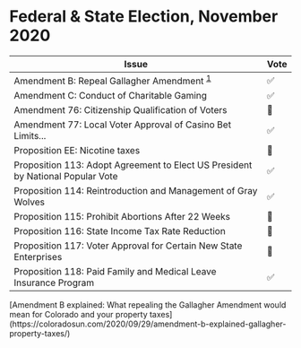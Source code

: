 # Federal & State Election, November 2020

| Issue | Vote |
|-------|------|
| Amendment B: Repeal Gallagher Amendment <sup><a href="#footnote1">1</a></sup> | :white_check_mark: |
| Amendment C: Conduct of Charitable Gaming | :white_check_mark: |
| Amendment 76: Citizenship Qualification of Voters | :no_entry_sign: |
| Amendment 77: Local Voter Approval of Casino Bet Limits... | :white_check_mark: |
| Proposition EE: Nicotine taxes| :no_entry_sign: |
| Proposition 113: Adopt Agreement to Elect US President by National Popular Vote | :white_check_mark: |
| Proposition 114: Reintroduction and Management of Gray Wolves | :white_check_mark: |
| Proposition 115: Prohibit Abortions After 22 Weeks | :no_entry_sign: |
| Proposition 116: State Income Tax Rate Reduction | :no_entry_sign: |
| Proposition 117: Voter Approval for Certain New State Enterprises | :no_entry_sign: |
| Proposition 118: Paid Family and Medical Leave Insurance Program | :white_check_mark: |

<div id="footnote1">
  [Amendment B explained: What repealing the Gallagher Amendment would mean for Colorado and your property taxes](https://coloradosun.com/2020/09/29/amendment-b-explained-gallagher-property-taxes/)
</div>
